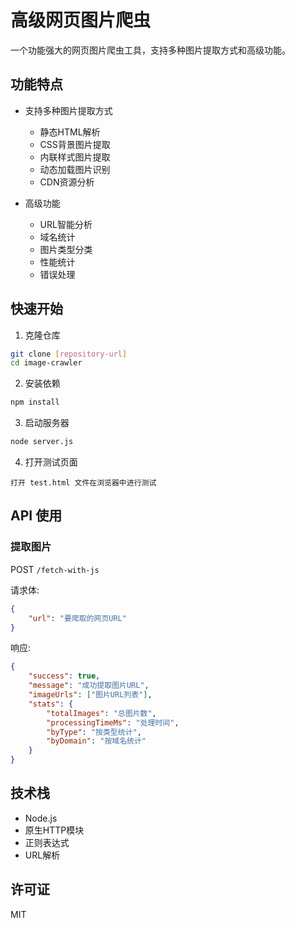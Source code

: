 # 高级网页图片爬虫

一个功能强大的网页图片爬虫工具，支持多种图片提取方式和高级功能。

## 功能特点

- 支持多种图片提取方式
  - 静态HTML解析
  - CSS背景图片提取
  - 内联样式图片提取
  - 动态加载图片识别
  - CDN资源分析

- 高级功能
  - URL智能分析
  - 域名统计
  - 图片类型分类
  - 性能统计
  - 错误处理

## 快速开始

1. 克隆仓库
```bash
git clone [repository-url]
cd image-crawler
```

2. 安装依赖
```bash
npm install
```

3. 启动服务器
```bash
node server.js
```

4. 打开测试页面
```
打开 test.html 文件在浏览器中进行测试
```

## API 使用

### 提取图片

POST `/fetch-with-js`

请求体:
```json
{
    "url": "要爬取的网页URL"
}
```

响应:
```json
{
    "success": true,
    "message": "成功提取图片URL",
    "imageUrls": ["图片URL列表"],
    "stats": {
        "totalImages": "总图片数",
        "processingTimeMs": "处理时间",
        "byType": "按类型统计",
        "byDomain": "按域名统计"
    }
}
```

## 技术栈

- Node.js
- 原生HTTP模块
- 正则表达式
- URL解析

## 许可证

MIT
